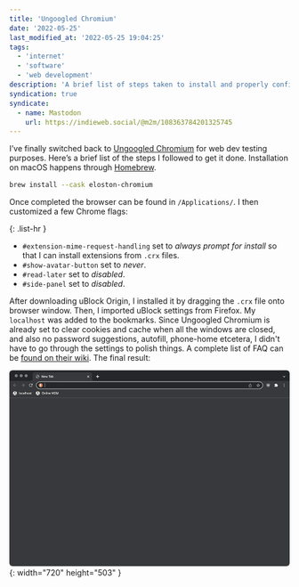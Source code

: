 ```yaml
---
title: 'Ungoogled Chromium'
date: '2022-05-25'
last_modified_at: '2022-05-25 19:04:25'
tags:
  - 'internet'
  - 'software'
  - 'web development'
description: 'A brief list of steps taken to install and properly configure Ungoogled Chromium for pure web development testing purposes on macOS.'
syndication: true
syndicate:
  - name: Mastodon
    url: https://indieweb.social/@m2m/108363784201325745
---
```

I’ve finally switched back to [Ungoogled Chromium](https://github.com/ungoogled-software/ungoogled-chromium) for web dev testing purposes. Here’s a brief list of the steps I followed to get it done. Installation on macOS happens through [Homebrew](https://brew.sh/).

```bash
brew install --cask eloston-chromium
```

Once completed the browser can be found in `/Applications/`. I then customized a few Chrome flags:

{: .list-hr }
- `#extension-mime-request-handling` set to _always prompt for install_ so that I can install extensions from `.crx` files.
- `#show-avatar-button` set to _never_.
- `#read-later` set to _disabled_.
- `#side-panel` set to _disabled_.

After downloading uBlock Origin, I installed it by dragging the `.crx` file onto browser window. Then, I imported uBlock settings from Firefox. My `localhost` was added to the bookmarks. Since Ungoogled Chromium is already set to clear cookies and cache when all the windows are closed, and also no password suggestions, autofill, phone-home etcetera, I didn't have to go through the settings to polish things. A complete list of FAQ can be [found on their wiki](https://ungoogled-software.github.io/ungoogled-chromium-wiki/faq). The final result:

![Screenshot of an empty window of Ungoogled Chromium](/assets/images/ungoogled-chromium.png){: width="720" height="503" }